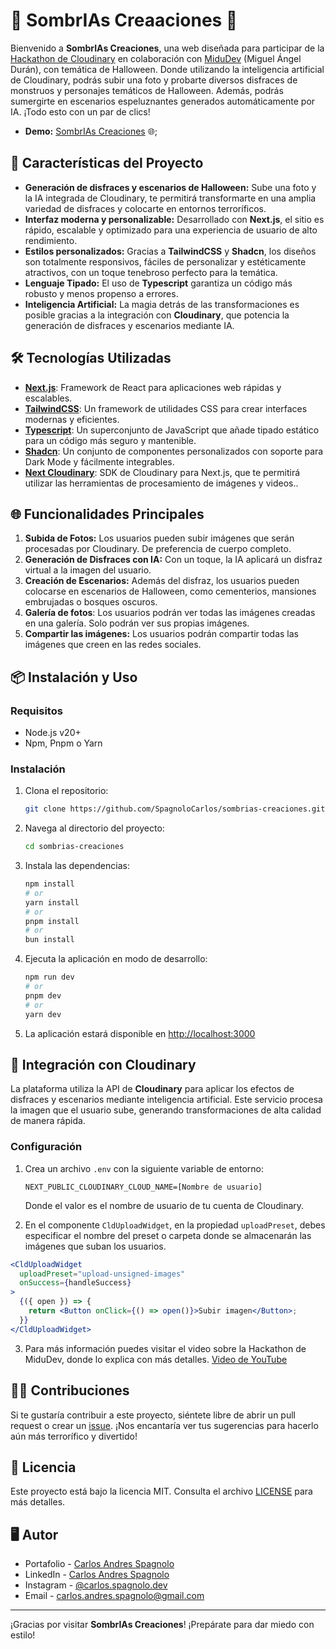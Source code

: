 # 🎃 SombrIAs Creaaciones 🎃

Bienvenido a **SombrIAs Creaciones**, una web diseñada para participar de la [Hackathon de Cloudinary]("https://cloudinary.com/blog/cloudinary-cloudcreate-spooky-ai-hackathon") en colaboración con [MiduDev]("https://x.com/midudev") (Miguel Ángel Durán), con temática de Halloween. Donde utilizando la inteligencia artificial de Cloudinary, podrás subir una foto y probarte diversos disfraces de monstruos y personajes temáticos de Halloween. Además, podrás sumergirte en escenarios espeluznantes generados automáticamente por IA. ¡Todo esto con un par de clics!

- **Demo:** [SombrIAs Creaciones]("https://sombrias-creaciones.vercel.app/") 🌐;

## 🚀 Características del Proyecto

- **Generación de disfraces y escenarios de Halloween:** Sube una foto y la IA integrada de Cloudinary, te permitirá transformarte en una amplia variedad de disfraces y colocarte en entornos terroríficos.
- **Interfaz moderna y personalizable:** Desarrollado con **Next.js**, el sitio es rápido, escalable y optimizado para una experiencia de usuario de alto rendimiento.
- **Estilos personalizados:** Gracias a **TailwindCSS** y **Shadcn**, los diseños son totalmente responsivos, fáciles de personalizar y estéticamente atractivos, con un toque tenebroso perfecto para la temática.
- **Lenguaje Tipado:** El uso de **Typescript** garantiza un código más robusto y menos propenso a errores.
- **Inteligencia Artificial:** La magia detrás de las transformaciones es posible gracias a la integración con **Cloudinary**, que potencia la generación de disfraces y escenarios mediante IA.

## 🛠️ Tecnologías Utilizadas

- [**Next.js**]("https://nextjs.org/"): Framework de React para aplicaciones web rápidas y escalables.
- [**TailwindCSS**]("https://tailwindcss.com/"): Un framework de utilidades CSS para crear interfaces modernas y eficientes.
- [**Typescript**]("https://www.typescriptlang.org/"): Un superconjunto de JavaScript que añade tipado estático para un código más seguro y mantenible.
- [**Shadcn**]("https://ui.shadcn.com/"): Un conjunto de componentes personalizados con soporte para Dark Mode y fácilmente integrables.
- [**Next Cloudinary**]("https://next.cloudinary.dev/"): SDK de Cloudinary para Next.js, que te permitirá utilizar las herramientas de procesamiento de imágenes y videos..

## 🌐 Funcionalidades Principales

1. **Subida de Fotos:** Los usuarios pueden subir imágenes que serán procesadas por Cloudinary. De preferencia de cuerpo completo.
2. **Generación de Disfraces con IA:** Con un toque, la IA aplicará un disfraz virtual a la imagen del usuario.
3. **Creación de Escenarios:** Además del disfraz, los usuarios pueden colocarse en escenarios de Halloween, como cementerios, mansiones embrujadas o bosques oscuros.
4. **Galería de fotos**: Los usuarios podrán ver todas las imágenes creadas en una galería. Solo podrán ver sus propias imágenes.
5. **Compartir las imágenes:** Los usuarios podrán compartir todas las imágenes que creen en las redes sociales.

## 📦 Instalación y Uso

### Requisitos

- Node.js v20+
- Npm, Pnpm o Yarn

### Instalación

1. Clona el repositorio:

   ```bash
   git clone https://github.com/SpagnoloCarlos/sombrias-creaciones.git
   ```

2. Navega al directorio del proyecto:

   ```bash
   cd sombrias-creaciones
   ```

3. Instala las dependencias:

   ```bash
   npm install
   # or
   yarn install
   # or
   pnpm install
   # or
   bun install
   ```

4. Ejecuta la aplicación en modo de desarrollo:

   ```bash
   npm run dev
   # or
   pnpm dev
   # or
   yarn dev
   ```

5. La aplicación estará disponible en [http://localhost:3000](http://localhost:3000)

## 🤖 Integración con Cloudinary

La plataforma utiliza la API de **Cloudinary** para aplicar los efectos de disfraces y escenarios mediante inteligencia artificial. Este servicio procesa la imagen que el usuario sube, generando transformaciones de alta calidad de manera rápida.

### Configuración

1. Crea un archivo `.env` con la siguiente variable de entorno:

   ```env
   NEXT_PUBLIC_CLOUDINARY_CLOUD_NAME=[Nombre de usuario]
   ```

   Donde el valor es el nombre de usuario de tu cuenta de Cloudinary.

2. En el componente `CldUploadWidget`, en la propiedad `uploadPreset`, debes especificar el nombre del preset o carpeta donde se almacenarán las imágenes que suban los usuarios.

```jsx
<CldUploadWidget
  uploadPreset="upload-unsigned-images"
  onSuccess={handleSuccess}
>
  {({ open }) => {
    return <Button onClick={() => open()}>Subir imagen</Button>;
  }}
</CldUploadWidget>
```

3. Para más información puedes visitar el video sobre la Hackathon de MiduDev, donde lo explica con más detalles. [Video de YouTube]("https://www.youtube.com/watch?v=7MT1oPDBc5I&t=1808s")

## 🧛‍♂️ Contribuciones

Si te gustaría contribuir a este proyecto, siéntete libre de abrir un pull request o crear un [issue]("https://github.com/SpagnoloCarlos/helmsman-task/issues"). ¡Nos encantaría ver tus sugerencias para hacerlo aún más terrorífico y divertido!

## 📄 Licencia

Este proyecto está bajo la licencia MIT. Consulta el archivo [LICENSE](/LICENSE) para más detalles.

## 🖥️ Autor

- Portafolio - [Carlos Andres Spagnolo](https://spagnolo-carlos.netlify.app/)
- LinkedIn - [Carlos Andres Spagnolo](https://www.linkedin.com/in/carlos-spagnolo-andres/)
- Instagram - [@carlos.spagnolo.dev](https://www.instagram.com/carlos.spagnolo.dev/)
- Email - [carlos.andres.spagnolo@gmail.com](mailto:your.email@gmail.com)

---

¡Gracias por visitar **SombrIAs Creaciones**! ¡Prepárate para dar miedo con estilo!
